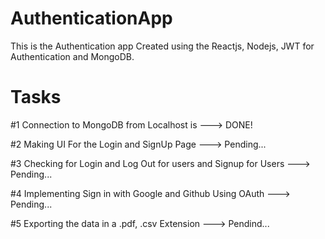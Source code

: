 # AuthenticationApp
This is the Authentication app Created using the Reactjs, Nodejs, JWT for Authentication and MongoDB.

# Tasks
#1 Connection to MongoDB from Localhost is ---> DONE!

#2 Making UI For the Login and SignUp Page ---> Pending...

#3 Checking for Login and Log Out for users and Signup for Users ---> Pending...

#4 Implementing Sign in with Google and Github Using OAuth ---> Pending...

#5 Exporting the data in a .pdf, .csv Extension ---> Pendind...
